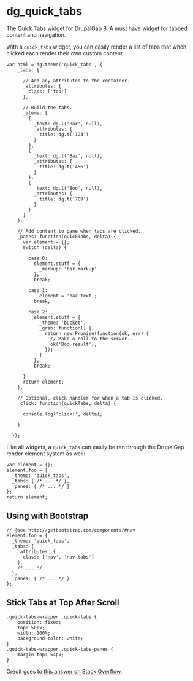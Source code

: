 # dg_quick_tabs

The Quick Tabs widget for DrupalGap 8. A must have widget for tabbed content and navigation.

With a `quick_tabs` widget, you can easily render a list of tabs that when clicked each render their own custom content.

```
var html = dg.theme('quick_tabs', {
    _tabs: {

      // Add any attributes to the container.
      _attributes: {
        class: ['foo']
      },

      // Build the tabs.
      _items: [
        {
          _text: dg.l('Bar', null),
          _attributes: {
            title: dg.t('123')
          }
        },
        {
          _text: dg.l('Baz', null),
          _attributes: {
            title: dg.t('456')
          }
        },
        {
          _text: dg.l('Boo', null),
          _attributes: {
            title: dg.t('789')
          }
        }
      ]
    },

    // Add content to pane when tabs are clicked.
    _panes: function(quickTabs, delta) {
      var element = {};
      switch (delta) {

        case 0:
          element.stuff = {
            _markup: 'bar markup'
          };
          break;

        case 1:
            element = 'baz text';
          break;

        case 2:
          element.stuff = {
            _theme: 'bucket',
            _grab: function() {
              return new Promise(function(ok, err) {
                // Make a call to the server...
                ok('Boo result');
              });
            }
          };
          break;

      }
      return element;
    },

    // Optional, click handler for when a tab is clicked.
    _click: function(quickTabs, delta) {

      console.log('click!', delta);

    }

  });
```

Like all widgets, a `quick_tabs` can easily be ran through the DrupalGap render element system as well:

```
var element = {};
element.foo = {
  _theme: 'quick_tabs',
  _tabs: { /* ... */ },
  _panes: { /* ... */ }
};
return element;
```

## Using with Bootstrap

```
// @see http://getbootstrap.com/components/#nav
element.foo = {
  _theme: 'quick_tabs',
  _tabs: {
    _attributes: {
      class: ['nav', 'nav-tabs']
    },
    /* ... */
  },
  _panes: { /* ... */ }
};
```

## Stick Tabs at Top After Scroll

```
.quick-tabs-wrapper .quick-tabs {
    position: fixed;
    top: 50px;
    width: 100%;
    background-color: white;
}
.quick-tabs-wrapper .quick-tabs-panes {
    margin-top: 54px;
}
```

Credit goes to [this answer on Stack Overflow](https://stackoverflow.com/a/1216130/763010). 
